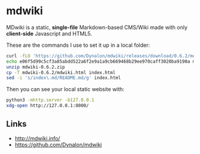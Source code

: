 # mdwiki

MDwiki is a static, **single-file** Markdown-based CMS/Wiki made with only **client-side** Javascript and HTML5.

These are the commands I use to set it up in a local folder:

```bash
curl -fLO 'https://github.com/Dynalon/mdwiki/releases/download/0.6.2/mdwiki-0.6.2.zip'
echo e06f5d99c5cf3a85abdd522a6f2e9a1a9cb669468b29ee970caff3020ba9190a mdwiki-0.6.2.zip | sha256sum -c
unzip mdwiki-0.6.2.zip
cp -T mdwiki-0.6.2/mdwiki.html index.html
sed -i 's/index\.md/README.md/g' index.html
```

Then you can see your local static website with:

```bash
python3 -mhttp.server -b127.0.0.1
xdg-open http://127.0.0.1:8000/
```

## Links

- http://mdwiki.info/
- https://github.com/Dynalon/mdwiki
